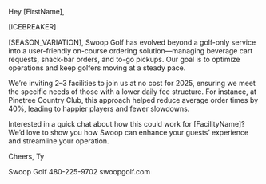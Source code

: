 Hey [FirstName],

[ICEBREAKER]

[SEASON_VARIATION], Swoop Golf has evolved beyond a golf-only service into a user-friendly on-course ordering solution—managing beverage cart requests, snack-bar orders, and to-go pickups. Our goal is to optimize operations and keep golfers moving at a steady pace.

We’re inviting 2–3 facilities to join us at no cost for 2025, ensuring we meet the specific needs of those with a lower daily fee structure. For instance, at Pinetree Country Club, this approach helped reduce average order times by 40%, leading to happier players and fewer slowdowns.

Interested in a quick chat about how this could work for [FacilityName]? We’d love to show you how Swoop can enhance your guests’ experience and streamline your operation.

Cheers,
Ty

Swoop Golf
480-225-9702
swoopgolf.com
